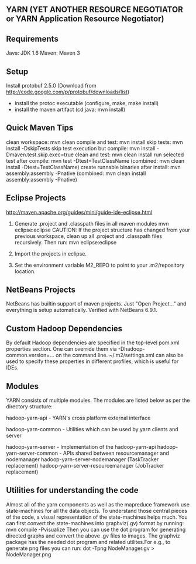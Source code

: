 YARN (YET ANOTHER RESOURCE NEGOTIATOR or YARN Application Resource Negotiator)  
------------------------------------------------------------------------------  
  
Requirements  
-------------  
Java: JDK 1.6
Maven: Maven 3  

Setup
-----
Install protobuf 2.5.0 (Download from http://code.google.com/p/protobuf/downloads/list)
 - install the protoc executable (configure, make, make install)
 - install the maven artifact (cd java; mvn install)


Quick Maven Tips
----------------
clean workspace: mvn clean
compile and test: mvn install
skip tests: mvn install -DskipTests
skip test execution but compile: mvn install -Dmaven.test.skip.exec=true
clean and test: mvn clean install
run selected test after compile: mvn test -Dtest=TestClassName (combined: mvn clean install -Dtest=TestClassName)
create runnable binaries after install: mvn assembly:assembly -Pnative (combined: mvn clean install assembly:assembly -Pnative)

Eclipse Projects
----------------
http://maven.apache.org/guides/mini/guide-ide-eclipse.html

1. Generate .project and .classpath files in all maven modules
mvn eclipse:eclipse
CAUTION: If the project structure has changed from your previous workspace, clean up all .project and .classpath files recursively. Then run:
mvn eclipse:eclipse

2. Import the projects in eclipse.

3. Set the environment variable M2_REPO to point to your .m2/repository location.

NetBeans Projects
-----------------

NetBeans has builtin support of maven projects. Just "Open Project..."
and everything is setup automatically. Verified with NetBeans 6.9.1.


Custom Hadoop Dependencies
--------------------------

By default Hadoop dependencies are specified in the top-level pom.xml
properties section. One can override them via -Dhadoop-common.version=...
on the command line. ~/.m2/settings.xml can also be used to specify
these properties in different profiles, which is useful for IDEs.

Modules
-------
YARN consists of multiple modules. The modules are listed below as per the directory structure:

hadoop-yarn-api - YARN's cross platform external interface

hadoop-yarn-common - Utilities which can be used by yarn clients and server

hadoop-yarn-server - Implementation of the hadoop-yarn-api
	hadoop-yarn-server-common - APIs shared between resourcemanager and nodemanager
	hadoop-yarn-server-nodemanager (TaskTracker replacement)
	hadoop-yarn-server-resourcemanager (JobTracker replacement)

Utilities for understanding the code
------------------------------------
Almost all of the yarn components as well as the mapreduce framework use
state-machines for all the data objects. To understand those central pieces of
the code, a visual representation of the state-machines helps much. You can first
convert the state-machines into graphviz(.gv) format by running:  
   mvn compile -Pvisualize
Then you can use the dot program for generating directed graphs and convert the above
.gv files to images. The graphviz package has the needed dot program and related
utilites.For e.g., to generate png files you can run:
   dot -Tpng NodeManager.gv > NodeManager.png
